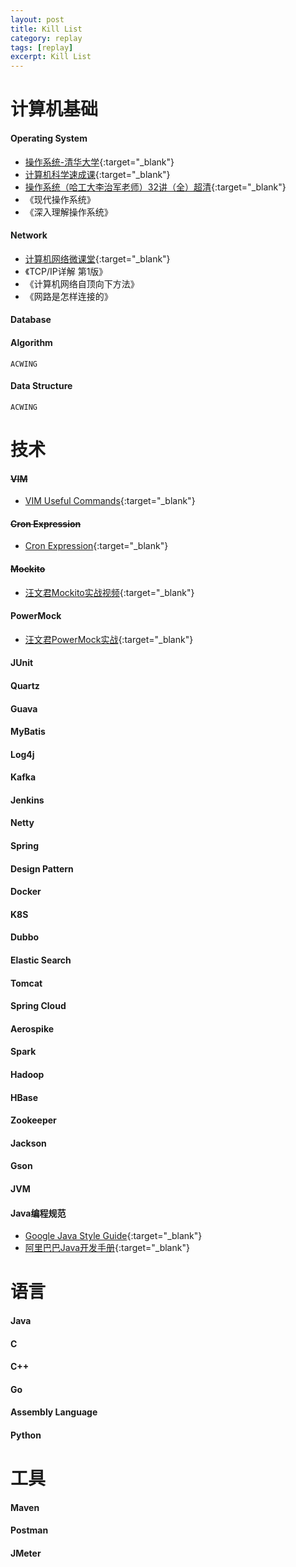 ```yaml
---
layout: post
title: Kill List
category: replay
tags: [replay]
excerpt: Kill List
---
```



# 计算机基础 

#### Operating System    

- [操作系统-清华大学](https://www.xuetangx.com/learn/THU08091000267/THU08091000267/4231154/video/6287057){:target="_blank"}  
- [计算机科学速成课](https://www.bilibili.com/video/BV1EW411u7th){:target="_blank"}  
- [操作系统（哈工大李治军老师）32讲（全）超清](https://www.bilibili.com/video/BV1d4411v7u7){:target="_blank"}  
- 《现代操作系统》  
- 《深入理解操作系统》  

#### Network    

- [计算机网络微课堂](https://www.bilibili.com/video/BV1c4411d7jb){:target="_blank"}  
- 《TCP/IP详解 第1版》  
- 《计算机网络自顶向下方法》  
- 《网路是怎样连接的》    

#### Database
#### Algorithm  

`ACWING`  

#### Data Structure  

`ACWING`  

# 技术  

#### ~~VIM~~  

- [VIM Useful Commands](http://yaoyichen.cn/tool/2020/11/24/vim-useful-commands.html){:target="_blank"}  

#### ~~Cron Expression~~  

- [Cron Expression](http://yaoyichen.cn/tool/2020/12/04/cron-expression.html){:target="_blank"}  

#### ~~Mockito~~  

- [汪文君Mockito实战视频](https://www.bilibili.com/video/BV1jJ411A7Sv?p=10&t=1563){:target="_blank"} 

#### PowerMock  

- [汪文君PowerMock实战](https://www.bilibili.com/video/BV12J411S7mp?p=4&t=489){:target="_blank"}  

#### JUnit  
#### Quartz  
#### Guava  
#### MyBatis  
#### Log4j  
#### Kafka  
#### Jenkins  
#### Netty  
#### Spring  
#### Design Pattern    
#### Docker  
#### K8S  
#### Dubbo  
#### Elastic Search  
#### Tomcat  
#### Spring Cloud  
#### Aerospike  
#### Spark  
#### Hadoop  
#### HBase  
#### Zookeeper  
#### Jackson  
#### Gson  
#### JVM  

#### Java编程规范  
- [Google Java Style Guide](https://google.github.io/styleguide/javaguide.html){:target="_blank"}  
- [阿里巴巴Java开发手册](https://github.com/alibaba/p3c){:target="_blank"}  


# 语言  

#### Java  
#### C  
#### C++  
#### Go  
#### Assembly Language  
#### Python  

# 工具  

#### Maven
#### Postman  
#### JMeter  

